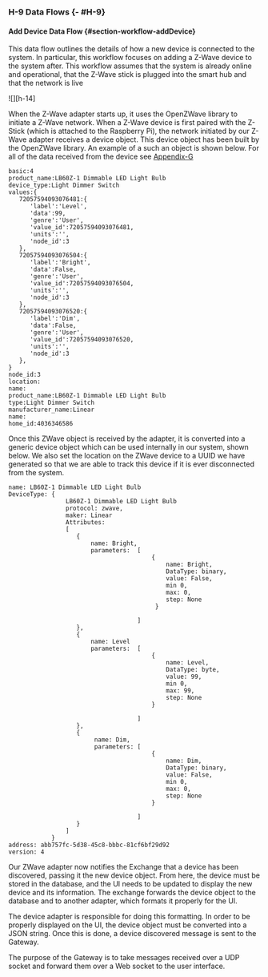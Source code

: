 ### H-9 Data Flows {- #H-9}

#### Add Device Data Flow {#section-workflow-addDevice}

This data flow outlines the details of how a new device is connected to the system. In
particular, this workflow focuses on adding a Z-Wave device to the system after. This
workflow assumes that the system is already online and operational, that the Z-Wave
stick is plugged into the smart hub and that the network is live

![][h-14]

When the Z-Wave adapter starts up, it uses the OpenZWave library to initiate a Z-Wave network. When 
a Z-Wave device is first paired with the Z-Stick (which is attached to the Raspberry Pi), the network
initiated by our Z-Wave adapter receives a device object. This device object has been built by the 
OpenZWave library. An example of a such an object is shown below. For all of the data received from 
the device see [Appendix-G](#ZwaveDeviceData)

```
basic:4
product_name:LB60Z-1 Dimmable LED Light Bulb
device_type:Light Dimmer Switch
values:{  
   72057594093076481:{  
      'label':'Level',
      'data':99,
      'genre':'User',
      'value_id':72057594093076481,
      'units':'',
      'node_id':3
   },
   72057594093076504:{  
      'label':'Bright',
      'data':False,
      'genre':'User',
      'value_id':72057594093076504,
      'units':'',
      'node_id':3
   },
   72057594093076520:{  
      'label':'Dim',
      'data':False,
      'genre':'User',
      'value_id':72057594093076520,
      'units':'',
      'node_id':3
   },
}
node_id:3
location:
name:
product_name:LB60Z-1 Dimmable LED Light Bulb
type:Light Dimmer Switch
manufacturer_name:Linear
name:
home_id:4036346586
```

Once this ZWave object is received by the adapter, it is converted into a generic device object which
can be used internally in our system, shown below. We also set the location on the ZWave device to
a UUID we have generated so that we are able to track this device if it is ever disconnected from 
the system.

```
name: LB60Z-1 Dimmable LED Light Bulb 
DeviceType: {
                LB60Z-1 Dimmable LED Light Bulb
                protocol: zwave, 
                maker: Linear
                Attributes: 
                [
                   {
                       name: Bright, 
                       parameters:  [
                                        {
                                            name: Bright,
                                            DataType: binary, 
                                            value: False, 
                                            min 0, 
                                            max: 0, 
                                            step: None
                                         }

                                    ]
                   },
                   {
                       name: Level 
                       parameters:  [ 
                                        {
                                            name: Level, 
                                            DataType: byte, 
                                            value: 99, 
                                            min 0, 
                                            max: 99, 
                                            step: None
                                        }

                                    ]
                   },
                   {
                        name: Dim, 
                        parameters: [
                                        {
                                            name: Dim, 
                                            DataType: binary, 
                                            value: False, 
                                            min 0, 
                                            max: 0, 
                                            step: None
                                        }

                                    ]
                   }
                ]
            }
address: abb757fc-5d38-45c8-bbbc-81cf6bf29d92 
version: 4
```

Our ZWave adapter now notifies the Exchange that a device has been discovered, passing it the new
device object. From here, the device must be stored in the database, and the UI needs to be updated 
to display the new device and its information. The exchange forwards the device object to the 
database and to another adapter, which formats it properly for the UI.

The device adapter is responsible for doing this formatting. In order to be properly displayed on the 
UI, the device object must be converted into a JSON string. Once this is done, a device discovered 
message is sent to the Gateway.

The purpose of the Gateway is to take messages received over a UDP socket and forward them over a 
Web socket to the user interface.
 
